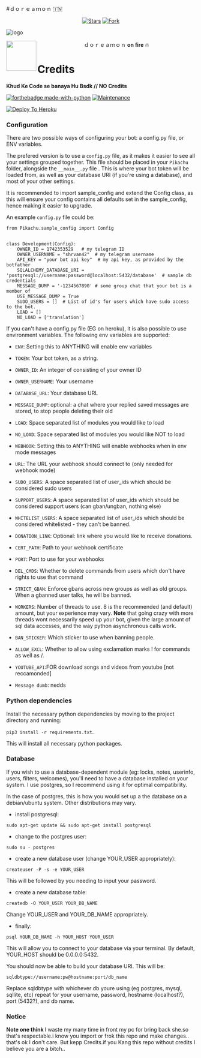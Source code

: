 #ｄｏｒｅａｍｏｎ 🇮🇳
<p align="center">
    <a href="https://github.com/darkphoenix2601/doreamon2.0"><img src="https://img.shields.io/github/stars/darkphoenix/doreamon2.0
?label=Stars&style=flat-square&logo=github&color=F10070" alt="Stars" /></a>
    <a href="https://github.com/darkphoenix2601/doreamon2.0/network/members"><img src="https://img.shields.io/github/forks/darkphoenix/doreamon2.0?label=Fork&style=flat-square&logo=github&color=F10070" alt="Fork" /></a>
</p>

![logo](https://telegra.ph/file/a2524e793e86191e66cbb.png)
<p align="center">

<img src = https://i.pinimg.com/originals/25/d2/54/25d254df236c61306bceb86df5f671f1.gif width = 80 align = "left">
ｄｏｒｅａｍｏｎ 𝐨𝐧 𝐟𝐢𝐫𝐞 🔥

# Credits
<b>Khud Ke Code se banaya Hu Bsdk // NO Credits</b>

[![forthebadge made-with-python](http://ForTheBadge.com/images/badges/made-with-python.svg)](https://www.python.org/)
[![Maintenance](https://img.shields.io/badge/Maintained%3F-yes-green.svg)](https://github.com/shrvan42/PiKaCHu-pRoBoT/graphs/commit-activity)


[![Deploy To Heroku](https://www.herokucdn.com/deploy/button.svg)](https://heroku.com/deploy?template=https://github.com/darkphoenix2601/doreamon2.0)


### Configuration

There are two possible ways of configuring your bot: a config.py file, or ENV variables.

The prefered version is to use a `config.py` file, as it makes it easier to see all your settings grouped together.
This file should be placed in your `Pikachu` folder, alongside the `__main__.py` file . 
This is where your bot token will be loaded from, as well as your database URI (if you're using a database), and most of 
your other settings.

It is recommended to import sample_config and extend the Config class, as this will ensure your config contains all 
defaults set in the sample_config, hence making it easier to upgrade.

An example `config.py` file could be:
```
from Pikachu.sample_config import Config


class Development(Config):
    OWNER_ID = 1742353529   # my telegram ID
    OWNER_USERNAME = "shrvan42"  # my telegram username
    API_KEY = "your bot api key"  # my api key, as provided by the botfather
    SQLALCHEMY_DATABASE_URI = 'postgresql://username:password@localhost:5432/database'  # sample db credentials
    MESSAGE_DUMP = '-1234567890' # some group chat that your bot is a member of
    USE_MESSAGE_DUMP = True
    SUDO_USERS = []  # List of id's for users which have sudo access to the bot.
    LOAD = []
    NO_LOAD = ['translation']
```

If you can't have a config.py file (EG on heroku), it is also possible to use environment variables.
The following env variables are supported:
 - `ENV`: Setting this to ANYTHING will enable env variables

 - `TOKEN`: Your bot token, as a string.
 - `OWNER_ID`: An integer of consisting of your owner ID
 - `OWNER_USERNAME`: Your username

 - `DATABASE_URL`: Your database URL
 - `MESSAGE_DUMP`: optional: a chat where your replied saved messages are stored, to stop people deleting their old 
 - `LOAD`: Space separated list of modules you would like to load
 - `NO_LOAD`: Space separated list of modules you would like NOT to load
 - `WEBHOOK`: Setting this to ANYTHING will enable webhooks when in env mode
 messages
 - `URL`: The URL your webhook should connect to (only needed for webhook mode)

 - `SUDO_USERS`: A space separated list of user_ids which should be considered sudo users
 - `SUPPORT_USERS`: A space separated list of user_ids which should be considered support users (can gban/ungban,
 nothing else)
 - `WHITELIST_USERS`: A space separated list of user_ids which should be considered whitelisted - they can't be banned.
 - `DONATION_LINK`: Optional: link where you would like to receive donations.
 - `CERT_PATH`: Path to your webhook certificate
 - `PORT`: Port to use for your webhooks
 - `DEL_CMDS`: Whether to delete commands from users which don't have rights to use that command
 - `STRICT_GBAN`: Enforce gbans across new groups as well as old groups. When a gbanned user talks, he will be banned.
 - `WORKERS`: Number of threads to use. 8 is the recommended (and default) amount, but your experience may vary.
 __Note__ that going crazy with more threads wont necessarily speed up your bot, given the large amount of sql data 
 accesses, and the way python asynchronous calls work.
 - `BAN_STICKER`: Which sticker to use when banning people.
 - `ALLOW_EXCL`: Whether to allow using exclamation marks ! for commands as well as /.
 - `YOUTUBE_API`:FOR download songs and videos from youtube [not reccamonded]
 - `Message dumb`: nedds
 
### Python dependencies

Install the necessary python dependencies by moving to the project directory and running:

`pip3 install -r requirements.txt`.

This will install all necessary python packages.

### Database

If you wish to use a database-dependent module (eg: locks, notes, userinfo, users, filters, welcomes),
you'll need to have a database installed on your system. I use postgres, so I recommend using it for optimal compatibility.

In the case of postgres, this is how you would set up a the database on a debian/ubuntu system. Other distributions may vary.

- install postgresql:

`sudo apt-get update && sudo apt-get install postgresql`

- change to the postgres user:

`sudo su - postgres`

- create a new database user (change YOUR_USER appropriately):

`createuser -P -s -e YOUR_USER`

This will be followed by you needing to input your password.

- create a new database table:

`createdb -O YOUR_USER YOUR_DB_NAME`

Change YOUR_USER and YOUR_DB_NAME appropriately.

- finally:

`psql YOUR_DB_NAME -h YOUR_HOST YOUR_USER`

This will allow you to connect to your database via your terminal.
By default, YOUR_HOST should be 0.0.0.0:5432.

You should now be able to build your database URI. This will be:

`sqldbtype://username:pw@hostname:port/db_name`

Replace sqldbtype with whichever db youre using (eg postgres, mysql, sqllite, etc)
repeat for your username, password, hostname (localhost?), port (5432?), and db name.

### Notice
<b> Note one think </b> I waste my many time in front my pc for bring back she.so that's respectable.i know you import or frok this repo and make changes.. that's ok I don't care. But kepp Credits.if you Kang this repo without credits I believe you are a bitch..

